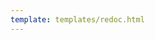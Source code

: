 ```yaml
---
template: templates/redoc.html
---
```


<redoc spec-url="../../apis/restapis/discoverable-application.yaml" theme='{{redoc_theme}}'></redoc>
